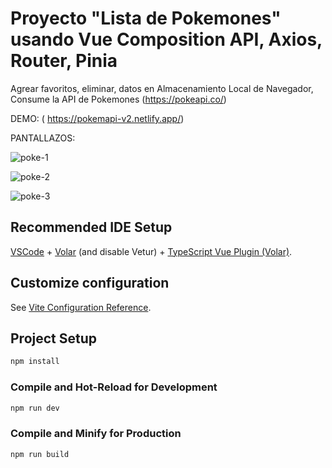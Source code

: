 # Proyecto "Lista de Pokemones" usando Vue Composition API, Axios, Router, Pinia

Agrear favoritos, eliminar, datos en Almacenamiento Local de Navegador, 
Consume la API de Pokemones  (https://pokeapi.co/)

DEMO:  ( https://pokemapi-v2.netlify.app/)

PANTALLAZOS:

![poke-1](https://user-images.githubusercontent.com/20076596/191875949-a8145805-2e95-40d9-be6a-ad2a4a630dbe.png)

![poke-2](https://user-images.githubusercontent.com/20076596/191875955-0dbf151d-9137-4561-b7e1-c89aaf5a94b1.png)

![poke-3](https://user-images.githubusercontent.com/20076596/191875960-904cc147-838f-4278-9e41-edb18749df85.png)

## Recommended IDE Setup

[VSCode](https://code.visualstudio.com/) + [Volar](https://marketplace.visualstudio.com/items?itemName=Vue.volar) (and disable Vetur) + [TypeScript Vue Plugin (Volar)](https://marketplace.visualstudio.com/items?itemName=Vue.vscode-typescript-vue-plugin).

## Customize configuration

See [Vite Configuration Reference](https://vitejs.dev/config/).

## Project Setup

```sh
npm install
```

### Compile and Hot-Reload for Development

```sh
npm run dev
```

### Compile and Minify for Production

```sh
npm run build
```
